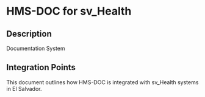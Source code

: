 # HMS-DOC for sv_Health

## Description

Documentation System

## Integration Points

This document outlines how HMS-DOC is integrated with sv_Health systems in El Salvador.
